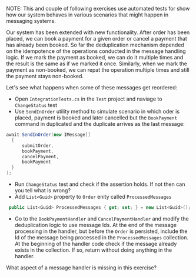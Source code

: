 NOTE: This and couple of following exercises use automated tests for show how our system behaves in various scenarios that might happen in messaging systems.

Our system has been extended with new functionality. After order has been placed, we can book a payment for a given order or cancel a payment that has already been booked. So far the deduplication mechanism depended on the idempotence of the operations conducted in the message handling logic. If we mark the payment as booked, we can do it multiple times and the result is the same as if we marked it once. Similarly, when we mark the payment as non-booked, we can repat the operation multiple times and still the payment stays non-booked.

Let's see what happens when some of these messages get reordered:

* Open `IntegrationTests.cs` in the `Test` project and naviage to `ChangeStatus` test
* Use `SendInOrder` utility method to simulate scenario in which oder is placed, payment is booked and later cancelled but the `BookPayment` command in duplicated and the duplicate arrives as the last message:
```csharp
await SendInOrder(new IMessage[]
  {
      submitOrder,
      bookPayment,
      cancelPayment,
      bookPayment
  }
);
``` 
* Run `ChangeStatus` test and check if the assertion holds. If not then can you tell what is wrong?
* Add `List<Guid>` property to `Order` enity called `ProcessedMessages`
```csharp
 public List<Guid> ProcessedMessages { get; set; } = new List<Guid>();
```
* Go to the `BookPaymentHandler` and `CancelPaymentHandler` and modify the deduplication logic to use message Ids. At the end of the message processing in the handler, but before the `Order` is persisted, include the Id of the message being processed in the `ProcessedMessages` collection. At the beginning of the handler code check if the message already exists in the collection. If so, return without doing anything in the handler.

What aspect of a message handler is missing in this exercise?
